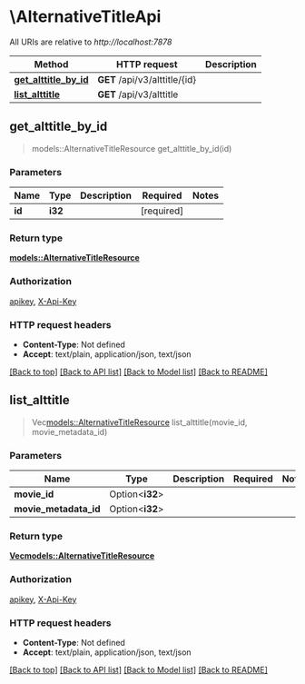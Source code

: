 # \AlternativeTitleApi

All URIs are relative to *http://localhost:7878*

Method | HTTP request | Description
------------- | ------------- | -------------
[**get_alttitle_by_id**](AlternativeTitleApi.md#get_alttitle_by_id) | **GET** /api/v3/alttitle/{id} | 
[**list_alttitle**](AlternativeTitleApi.md#list_alttitle) | **GET** /api/v3/alttitle | 



## get_alttitle_by_id

> models::AlternativeTitleResource get_alttitle_by_id(id)


### Parameters


Name | Type | Description  | Required | Notes
------------- | ------------- | ------------- | ------------- | -------------
**id** | **i32** |  | [required] |

### Return type

[**models::AlternativeTitleResource**](AlternativeTitleResource.md)

### Authorization

[apikey](../README.md#apikey), [X-Api-Key](../README.md#X-Api-Key)

### HTTP request headers

- **Content-Type**: Not defined
- **Accept**: text/plain, application/json, text/json

[[Back to top]](#) [[Back to API list]](../README.md#documentation-for-api-endpoints) [[Back to Model list]](../README.md#documentation-for-models) [[Back to README]](../README.md)


## list_alttitle

> Vec<models::AlternativeTitleResource> list_alttitle(movie_id, movie_metadata_id)


### Parameters


Name | Type | Description  | Required | Notes
------------- | ------------- | ------------- | ------------- | -------------
**movie_id** | Option<**i32**> |  |  |
**movie_metadata_id** | Option<**i32**> |  |  |

### Return type

[**Vec<models::AlternativeTitleResource>**](AlternativeTitleResource.md)

### Authorization

[apikey](../README.md#apikey), [X-Api-Key](../README.md#X-Api-Key)

### HTTP request headers

- **Content-Type**: Not defined
- **Accept**: text/plain, application/json, text/json

[[Back to top]](#) [[Back to API list]](../README.md#documentation-for-api-endpoints) [[Back to Model list]](../README.md#documentation-for-models) [[Back to README]](../README.md)

